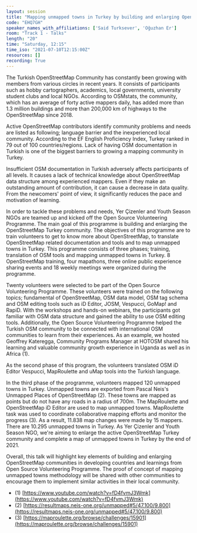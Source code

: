 ```yaml
---
layout: session
title: "Mapping unmapped towns in Turkey by building and enlarging OpenStreetMap Turkey community"
code: "EHQ7GH"
speaker_names_with_affiliations: ['Said Turksever', 'Oğuzhan Er']
room: "Track 1 - Talks"
length: "20"
time: "Saturday, 12:15"
time_iso: "2021-07-10T12:15:00Z"
resources: []
recording: True
---
```

The Turkish OpenStreetMap Community has constantly been growing with members from various circles in recent years. It consists of participants such as hobby cartographers, academics, local governments, university student clubs and local NGOs. According to OSMstats, the community, which has an average of forty active mappers daily, has added more than 1.3 million buildings and more than 200,000 km of highways to the OpenStreetMap since 2018. 

Active OpenStreetMap contributors identify community problems and needs are listed as following; language barrier and the inexperienced local community. According to the EF English Proficiency Index, Turkey ranked in 79 out of 100 countries/regions. Lack of having OSM documentation in Turkish is one of the biggest barriers to growing a mapping community in Turkey.

Insufficient OSM documentation in Turkish adversely affects participants of all levels. It causes a lack of technical knowledge about OpenStreetMap data structure among experienced mappers. Even if they make an outstanding amount of contribution, it can cause a decrease in data quality. From the newcomers' point of view, it significantly reduces the pace and motivation of learning.

In order to tackle these problems and needs, Yer Çizenler and Youth Season NGOs are teamed up and kicked off the Open Source Volunteering Programme. The main goal of this programme is building and enlarging the OpenStreetMap Turkey community. The objectives of this programme are to train volunteers to get to know more about OpenStreetMap, to translate OpenStreetMap related documentation and tools and to map unmapped towns in Turkey. This programme consists of three phases; training, translation of OSM tools and mapping unmapped towns in Turkey. 8 OpenStreetMap training, four mapathons, three online public experience sharing events and 18 weekly meetings were organized during the programme.

Twenty volunteers were selected to be part of the Open Source Volunteering Programme. These volunteers were trained on the following topics; fundamental of OpenStreetMap, OSM data model, OSM tag schema and OSM editing tools such as iD Editor, JOSM, Vespucci, GoMap! and RapiD. With the workshops and hands-on webinars, the participants got familiar with OSM data structure and gained the ability to use OSM editing tools. Additionally, the Open Source Volunteering Programme helped the Turkish OSM community to be connected with international OSM communities to learn from their experiences. As an example, we hosted Geoffrey Kateregga, Community Programs Manager at HOTOSM shared his learning and valuable community growth experience in Uganda as well as in Africa (1).


As the second phase of this program, the volunteers translated OSM iD Editor Vespucci, MapRoulette and uMap tools into the Turkish language.

In the third phase of the programme, volunteers mapped 120 unmapped towns in Turkey. Unmapped towns are exported from Pascal Neis's Unmapped Places of OpenStreetMap (2). These towns are mapped as points but do not have any roads in a radius of 700m. The MapRoulette and OpenStreetMap iD Editor are used to map unmapped towns. MapRoulette task was used to coordinate collaborative mapping efforts and monitor the progress (3). As a result, 11.838 map changes were made by 15 mappers. There are 10.295 unmapped towns in Turkey. As Yer Çizenler and Youth Season NGO, we're aiming to enlarge the active OpenStreetMap Turkey community and complete a map of unmapped towns in Turkey by the end of 2021. 

Overall, this talk will highlight key elements of building and enlarging OpenStreetMap communities in developing countries and learnings from Open Source Volunteering Programme. The proof of concept of mapping unmapped towns methodology will be shared with other communities to encourage them to implement similar activities in their local community. 

* (1) [https://www.youtube.com/watch?v=fD4fvmJ3Wmk](https://www.youtube.com/watch?v=fD4fvmJ3Wmk)
* (2) [https://resultmaps.neis-one.org/unmapped#5/47.100/9.800](https://resultmaps.neis-one.org/unmapped#5/47.100/9.800)
* (3) [https://maproulette.org/browse/challenges/15901](https://maproulette.org/browse/challenges/15901)
